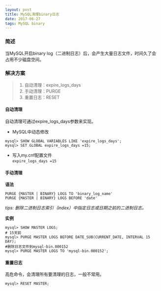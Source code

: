 ```yaml
---
layout: post
title: MySQL清理binary日志
date: 2017-06-27
tags: MySQL binary
---
```


### 简述  
当MySQL开启binary log（二进制日志）后，会产生大量日志文件，时间久了会占用不少磁盘空间。  

### 解决方案  
> 1. 自动清理：expire_logs_days  
> 2. 手动清理：PURGE  
> 3. 重置日志：RESET  

#### 自动清理  
自动清理可通过expire_logs_days参数来实现。  
* MySQL中动态修改  
```shell
mysql> SHOW GLOBAL VARIABLES LIKE 'expire_logs_days';  
mysql> SET GLOBAL expire_logs_days =15;  
```

* 写入my.cnf配置文件  
`expire_logs_days =15`  

#### 手动清理  
**语法**  
```shell
PURGE {MASTER | BINARY} LOGS TO 'binary_log_name'   
PURGE {MASTER | BINARY} LOGS BEFORE 'date'   
```
*tips: 删除二进制日志索引（index）中指定日志或日期之前的二进制日志。*  

**实例**  
```shell
mysql> SHOW MASTER LOGS;  
# 15天前  
mysql> PURGE MASTER LOGS BEFORE DATE_SUB(CURRENT_DATE, INTERVAL 15 DAY);  
#删除日志文件到mysql-bin.000152  
mysql> PURGE MASTER LOGS TO 'mysql-bin.000152';   
```
  
#### 重置日志  
高危命令，会清理所有要清理的日志，一般不常用。  
```shell
mysql> RESET MASTER;  
```
  

